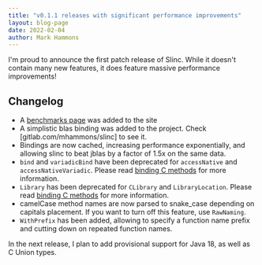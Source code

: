 ```yaml
---
title: "v0.1.1 releases with significant performance improvements"
layout: blog-page
date: 2022-02-04
author: Mark Hammons
---
```


I'm proud to announce the first patch release of Slinc. While it doesn't contain many new features, it does feature massive performance improvements!

## Changelog 

* A [benchmarks page](../../docs/benchmarks/index.md) was added to the site
* A simplistic blas binding was added to the project. Check [gitlab.com/mhammons/slinc] to see it.
* Bindings are now cached, increasing performance exponentially, and allowing slinc to beat jblas by a factor of 1.5x on the same data.
* `bind` and `variadicBind` have been deprecated for `accessNative` and `accessNativeVariadic`. Please read [binding C methods](/docs/usage/binding-c-methods.md) for more information.
* `Library` has been deprecated for `CLibrary` and `LibraryLocation`. Please read [binding C methods](/docs/usage/binding-c-methods.md) for more information.
* camelCase method names are now parsed to snake_case depending on capitals placement. If you want to turn off this feature, use `RawNaming`.
* `WithPrefix` has been added, allowing to specify a function name prefix and cutting down on repeated function names.

In the next release, I plan to add provisional support for Java 18, as well as C Union types.